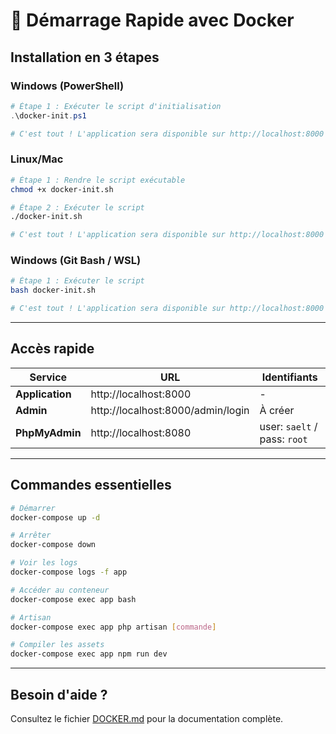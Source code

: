 # 🚀 Démarrage Rapide avec Docker

## Installation en 3 étapes

### Windows (PowerShell)
```powershell
# Étape 1 : Exécuter le script d'initialisation
.\docker-init.ps1

# C'est tout ! L'application sera disponible sur http://localhost:8000
```

### Linux/Mac
```bash
# Étape 1 : Rendre le script exécutable
chmod +x docker-init.sh

# Étape 2 : Exécuter le script
./docker-init.sh

# C'est tout ! L'application sera disponible sur http://localhost:8000
```

### Windows (Git Bash / WSL)
```bash
# Étape 1 : Exécuter le script
bash docker-init.sh

# C'est tout ! L'application sera disponible sur http://localhost:8000
```

---

## Accès rapide

| Service | URL | Identifiants |
|---------|-----|--------------|
| **Application** | http://localhost:8000 | - |
| **Admin** | http://localhost:8000/admin/login | À créer |
| **PhpMyAdmin** | http://localhost:8080 | user: `saelt` / pass: `root` |

---

## Commandes essentielles

```bash
# Démarrer
docker-compose up -d

# Arrêter
docker-compose down

# Voir les logs
docker-compose logs -f app

# Accéder au conteneur
docker-compose exec app bash

# Artisan
docker-compose exec app php artisan [commande]

# Compiler les assets
docker-compose exec app npm run dev
```

---

## Besoin d'aide ?

Consultez le fichier [DOCKER.md](DOCKER.md) pour la documentation complète.
